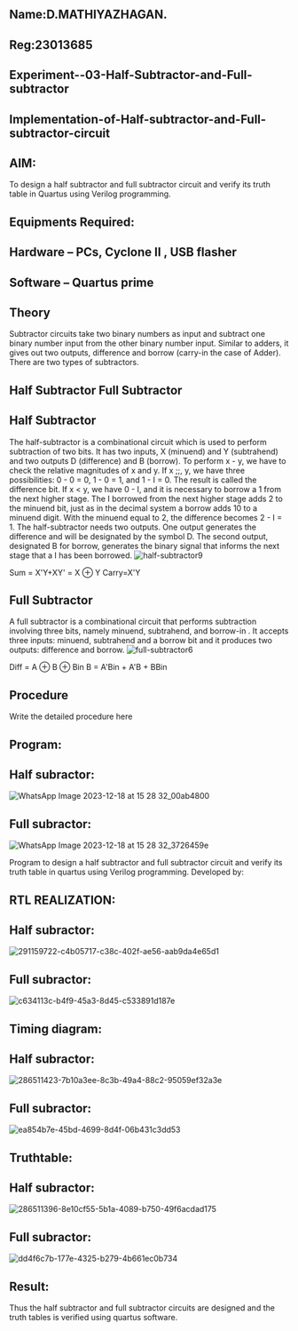 ## Name:D.MATHIYAZHAGAN.
## Reg:23013685

## Experiment--03-Half-Subtractor-and-Full-subtractor
## Implementation-of-Half-subtractor-and-Full-subtractor-circuit
## AIM:
To design a half subtractor and full subtractor circuit and verify its truth table in Quartus using Verilog programming.

## Equipments Required:
## Hardware – PCs, Cyclone II , USB flasher
## Software – Quartus prime
## Theory
Subtractor circuits take two binary numbers as input and subtract one binary number input from the other binary number input. Similar to adders, it gives out two outputs, difference and borrow (carry-in the case of Adder). There are two types of subtractors.

## Half Subtractor Full Subtractor
## Half Subtractor
The half-subtractor is a combinational circuit which is used to perform subtraction of two bits. It has two inputs, X (minuend) and Y (subtrahend) and two outputs D (difference) and B (borrow). To perform x - y, we have to check the relative magnitudes of x and y. If x ;;, y, we have three possibilities: 0 - 0 = 0, 1 - 0 = 1, and 1 - I = 0. The result is called the difference bit. If x < y, we have 0 - I, and it is necessary to borrow a 1 from the next higher stage. The I borrowed from the next higher stage adds 2 to the minuend bit, just as in the decimal system a borrow adds 10 to a minuend digit. With the minuend equal to 2, the difference becomes 2 - I = 1. The half-subtractor needs two outputs. One output generates the difference and will be designated by the symbol D. The second output, designated B for borrow, generates the binary signal that informs the next stage that a I has been borrowed.
![half-subtractor9](https://user-images.githubusercontent.com/36288975/166112538-58c3bc7c-ee5d-4e6a-ac8d-8e8328efe27a.png)


Sum = X'Y+XY' = X ⊕ Y
Carry=X'Y

## Full Subtractor
A full subtractor is a combinational circuit that performs subtraction involving three bits, namely minuend, subtrahend, and borrow-in . It accepts three inputs: minuend, subtrahend and a borrow bit and it produces two outputs: difference and borrow. 
![full-subtractor6](https://user-images.githubusercontent.com/36288975/166112541-24c68359-3de8-4674-ae22-8272ffc385ed.png)


Diff = A ⊕ B ⊕ Bin B = A'Bin + A'B + BBin

## Procedure


Write the detailed procedure here 


## Program:

## Half subractor:

![WhatsApp Image 2023-12-18 at 15 28 32_00ab4800](https://github.com/vasanthkumarch/Experiment--03-Half-Subtractor-and-Full-subtractor/assets/145981115/b537d910-b7de-4fe7-8c76-1fae57900b44)

## Full subractor:
![WhatsApp Image 2023-12-18 at 15 28 32_3726459e](https://github.com/vasanthkumarch/Experiment--03-Half-Subtractor-and-Full-subtractor/assets/145981115/4767d6b2-74ff-4be1-bb66-6872cf4432a0)



Program to design a half subtractor and full subtractor circuit and verify its truth table in quartus using Verilog programming.
Developed by: 

## RTL REALIZATION:

## Half subractor:

![291159722-c4b05717-c38c-402f-ae56-aab9da4e65d1](https://github.com/vasanthkumarch/Experiment--03-Half-Subtractor-and-Full-subtractor/assets/145981115/cefb5b45-7bb7-4fd4-a7ff-a7223de61058)

## Full subractor:
![c634113c-b4f9-45a3-8d45-c533891d187e](https://github.com/vasanthkumarch/Experiment--03-Half-Subtractor-and-Full-subtractor/assets/145981115/bb5b76bb-2e72-4f3a-8ee4-324f812cc739)


## Timing diagram:

## Half subractor:
![286511423-7b10a3ee-8c3b-49a4-88c2-95059ef32a3e](https://github.com/vasanthkumarch/Experiment--03-Half-Subtractor-and-Full-subtractor/assets/145981115/ce16f779-5eb5-4fef-a370-1bb4adaefd3e)


## Full subractor:
![ea854b7e-45bd-4699-8d4f-06b431c3dd53](https://github.com/vasanthkumarch/Experiment--03-Half-Subtractor-and-Full-subtractor/assets/145981115/5111567c-95ae-49f0-98bc-7d5cdd26b9b6)


## Truthtable:

## Half subractor:
![286511396-8e10cf55-5b1a-4089-b750-49f6acdad175](https://github.com/vasanthkumarch/Experiment--03-Half-Subtractor-and-Full-subtractor/assets/145981115/8fc06485-2133-4ec8-ae0b-db61963710c9)


## Full subractor:
![dd4f6c7b-177e-4325-b279-4b661ec0b734](https://github.com/vasanthkumarch/Experiment--03-Half-Subtractor-and-Full-subtractor/assets/145981115/1fbdc22e-1c35-4e91-a8e8-d72932139c65)


## Result:
Thus the half subtractor and full subtractor circuits are designed and the truth tables is verified using quartus software.
